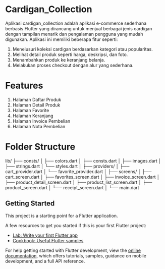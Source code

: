 # Cardigan_Collection

Aplikasi cardigan_collection adalah aplikasi e-commerce sederhana berbasis Flutter yang dirancang untuk menjual berbagai jenis cardigan dengan tampilan menarik dan pengalaman pengguna yang mudah digunakan. Aplikasi ini memiliki beberapa fitur seperti:
1. Menelusuri koleksi cardigan berdasarkan kategori atau popularitas.
2. Melihat detail produk seperti harga, deskripsi, dan foto.
3. Menambahkan produk ke keranjang belanja.
4. Melakukan proses checkout dengan alur yang sederhana.

# Features
1. Halaman Daftar Produk
2. Halaman Detail Produk
3. Halaman Favorite
4. Halaman Keranjang
5. Halaman Invoice Pembelian
6. Halaman Nota Pembelian

# Folder Structure
lib/
├── consts/
│   ├── colors.dart
│   ├── consts.dart
│   ├── images.dart
│   ├── strings.dart
│   └── styles.dart
│
├── providers/
│   ├── cart_provider.dart
│   └── favorite_provider.dart
│
├── screens/
│   ├── cart_screen.dart
│   ├── favorites_screen.dart
│   ├── invoice_screen.dart
│   ├── product_detail_screen.dart
│   ├── product_list_screen.dart
│   ├── product_screen.dart
│   └── receipt_screen.dart
│
└── main.dart

## Getting Started

This project is a starting point for a Flutter application.

A few resources to get you started if this is your first Flutter project:

- [Lab: Write your first Flutter app](https://docs.flutter.dev/get-started/codelab)
- [Cookbook: Useful Flutter samples](https://docs.flutter.dev/cookbook)

For help getting started with Flutter development, view the
[online documentation](https://docs.flutter.dev/), which offers tutorials,
samples, guidance on mobile development, and a full API reference.
